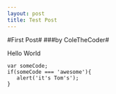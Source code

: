 ```yaml
---
layout: post
title: Test Post
---
```


#First Post#
###by ColeTheCoder#

Hello World

    var someCode;
    if(someCode === 'awesome'){
       alert('it's Tom's');
    }
